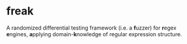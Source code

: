 # freak
A randomized differential testing framework (i.e. a **f**uzzer) for **r**egex **e**ngines, **a**pplying domain-**k**nowledge of regular expression structure.
